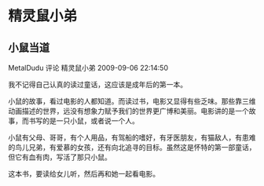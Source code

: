 # 精灵鼠小弟

## 小鼠当道

MetalDudu 评论 精灵鼠小弟   2009-09-06 22:14:50

我不记得自己认真的读过童话，这应该是成年后的第一本。

小鼠的故事，看过电影的人都知道。而读过书，电影又显得有些乏味。那些靠三维动画描述的世界，远没有想象力赋予我们的世界更广博和美丽。电影讲的是一个故事，而书写的是一只小鼠，或者说一个人。

小鼠有父母、哥哥，有个人用品，有驾船的嗜好，有牙医朋友，有猫敌人，有患难的鸟儿兄弟，有爱慕的女孩，还有向北追寻的目标。虽然这是怀特的第一部童话，但它有血有肉，写活了那只小鼠。

这本书，要读给女儿听，然后再和她一起看电影。
 